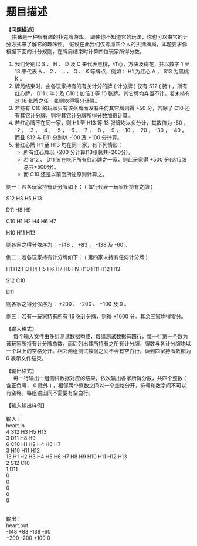 # 题目描述


<p>
<b>【问题描述】</b><br/>
    拱猪是一种很有趣的扑克牌游戏。 即使你不知道它的玩法，你也可以由它的计分方式来了解它的趣味性。 假设在此我们仅考虑四个人的拱猪牌局，本题要求你根据下面的计分规则，在牌局结束时计算四位玩家所得分数。
</p>
<ol>
<li>
我们分别以 S 、 H 、 D 及 C 来代表黑桃，红心，方块及梅花，并以数字 1 至 13 来代表 A 、 2 、 … 、 Q 、 K 等牌点，例如︰ H1 为红心 A ， S13 为黑桃 K 。
</li>
<li>
牌局结束时，由各玩家持有的有关计分的牌 ( 计分牌 ) 仅有 S12 ( 猪 ) ，所有红心牌， D11 ( 羊 ) 及 C10 ( 加倍 ) 等 16 张牌。其它牌均弃置不计。若未持有这 16 张牌之任一张则以得零分计算。
</li>
<li>
若持有 C10 的玩家只有该张牌而没有任何其它牌则得 +50 分，若除了 C10 还有其它计分牌，则将其它计分牌所得分数加倍计算。
</li>
<li>
若红心牌不在同一家，则 H1 至 H13 等 13 张牌均以负分计，其数值为 -50 ， -2 ， -3 ， -4 ， -5 ， -6 ， -7 ， -8 ， -9 ， -10 ， -20 ， -30 ， -40 。而且 S12 与 D11 分别以 -100 及 +100 分计算。
</li>
<li>
若红心牌 H1 至 H13 均在同一家，有下列情形︰
<ul>
<li>
所有红心牌以 +200 分计算(13张总共+200分)。
</li>
<li>
若 S12 、 D11 皆在吃下所有红心牌之一家，则此玩家得 +500 分(这15张总共+500分)。
</li>
<li>
而 C10 还是以前面所述原则计算之。
</li>
</ul>
</li>
</ol>
<p>
例一：若各玩家持有计分牌如下： ( 每行代表一玩家所持有之牌 )
</p>
<p>
S12 H3 H5 H13
</p>
<p>
D11 H8 H9
</p>
<p>
C10 H1 H2 H4 H6 H7
</p>
<p>
H10 H11 H12
</p>
<p>
则各家之得分依序为： -148 、 +83 、 -138 及 -60 。
</p>
<p>
例二：若各玩家持有计分牌如下： ( 第四家未持有任何计分牌 )
</p>
<p>
H1 H2 H3 H4 H5 H6 H7 H8 H9 H10 H11 H12 H13
</p>
<p>
S12 C10
</p>
<p>
D11
</p>
<p>
则各家之得分依序为： +200 、 -200 、 +100 及 0 。
</p>
<p>
例三：若有一玩家持有所有 16 张计分牌，则得 +1000 分。其余三家均得零分。
</p>
<p>
【输入格式】 <br/>
     每个输入文件由多组测试数据构成，每组测试数据有四行，每一行第一个数为该玩家所持有计分牌总数，而后列出其所持有之所有计分牌，牌数与各计分牌均以一个以上的空格分开。相邻两组测试数据之间不会有空白行，读到四家持牌数都为 0 表示文件结束。
</p>
<p>
【输出格式】 <br/>
     每一行输出一组测试数据对应的结果，依次输出各家所得分数，共四个整数 ( 含正负号， 0 除外 ) ，相邻两个整数之间以一个空格分开，符号和数字间不可以有空格。每组输出间不需要有空白行。
</p>
<p>
【输入输出样例】<br/>
 <b><br/>
</b>输入： <br/>
heart.in<br/>
4 S12 H3 H5 H13<br/>
3 D11 H8 H9<br/>
6 C10 H1 H2 H4 H6 H7<br/>
3 H10 H11 H12<br/>
13 H1 H2 H3 H4 H5 H6 H7 H8 H9 H10 H11 H12 H13 <br/>
2 S12 C10<br/>
1 D11<br/>
0<br/>
0<br/>
0<br/>
0<br/>
0<br/>
 
</p>
<p>
输出：<br/>
heart.out<br/>
-148 +83 -138 -60<br/>
+200 -200 +100 0<br/>
 
</p>

